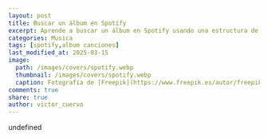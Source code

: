 ```yaml
---
layout: post
title: Buscar un álbum en Spotify
excerpt: Aprende a buscar un álbum en Spotify usando una estructura de búsqueda específica para obtener resultados más precisos y relevantes.
categories: Musica
tags: [spotify,album canciones]
last_modified_at: 2025-03-15
image:
  path: /images/covers/spotify.webp
  thumbnail: /images/covers/spotify.webp
  caption: Fotografía de [Freepik](https://www.freepik.es/autor/freepik)
comments: true
share: true
author: victor_cuervo
---
```

undefined